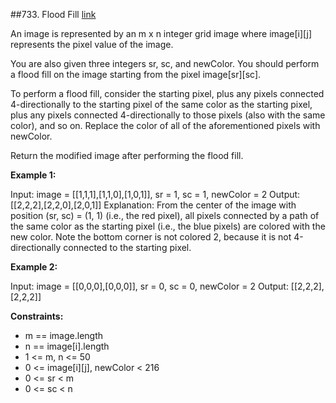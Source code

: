 ##733. Flood Fill
[link](https://leetcode.com/problems/flood-fill/)

An image is represented by an m x n integer grid image where image[i][j] represents the pixel value of the image.

You are also given three integers sr, sc, and newColor. You should perform a flood fill on the image starting from the pixel image[sr][sc].

To perform a flood fill, consider the starting pixel, plus any pixels connected 4-directionally to the starting pixel of the same color as the starting pixel, plus any pixels connected 4-directionally to those pixels (also with the same color), and so on. Replace the color of all of the aforementioned pixels with newColor.

Return the modified image after performing the flood fill.

**Example 1:**

Input: image = [[1,1,1],[1,1,0],[1,0,1]], sr = 1, sc = 1, newColor = 2
Output: [[2,2,2],[2,2,0],[2,0,1]]
Explanation: From the center of the image with position (sr, sc) = (1, 1) (i.e., the red pixel), all pixels connected by a path of the same color as the starting pixel (i.e., the blue pixels) are colored with the new color.
Note the bottom corner is not colored 2, because it is not 4-directionally connected to the starting pixel.

**Example 2:**

Input: image = [[0,0,0],[0,0,0]], sr = 0, sc = 0, newColor = 2
Output: [[2,2,2],[2,2,2]]
 

**Constraints:**

- m == image.length
- n == image[i].length
- 1 <= m, n <= 50
- 0 <= image[i][j], newColor < 216
- 0 <= sr < m
- 0 <= sc < n